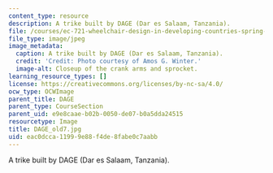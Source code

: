 ```yaml
---
content_type: resource
description: A trike built by DAGE (Dar es Salaam, Tanzania).
file: /courses/ec-721-wheelchair-design-in-developing-countries-spring-2009/eac0dcca11999e88f4de8fabe0c7aabb_DAGE_old7.jpg
file_type: image/jpeg
image_metadata:
  caption: A trike built by DAGE (Dar es Salaam, Tanzania).
  credit: 'Credit: Photo courtesy of Amos G. Winter.'
  image-alt: Closeup of the crank arms and sprocket.
learning_resource_types: []
license: https://creativecommons.org/licenses/by-nc-sa/4.0/
ocw_type: OCWImage
parent_title: DAGE
parent_type: CourseSection
parent_uid: e9e8caae-b02b-0050-de07-b0a5dda24515
resourcetype: Image
title: DAGE_old7.jpg
uid: eac0dcca-1199-9e88-f4de-8fabe0c7aabb
---
```

A trike built by DAGE (Dar es Salaam, Tanzania).